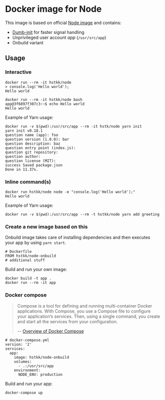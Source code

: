 # Docker image for Node

This image is based on official [Node image](https://github.com/nodejs/docker-node) and contains:

- [Dumb-init](https://github.com/Yelp/dumb-init) for faster signal handling
- Unprivileged user account *app* (`/usr/src/app`)
- Onbuild variant

## Usage

### Interactive

    docker run --rm -it hstkk/node
    > console.log('Hello world');
    Hello world

    docker run --rm -it hstkk/node bash
    app@3f6897f307c3:~$ echo Hello world
    Hello world

Example of Yarn usage:

    docker run -v $(pwd):/usr/src/app --rm -it hstk/node yarn init
    yarn init v0.18.1
    question name (app): foo
    question version (1.0.0): bar
    question description: baz
    question entry point (index.js):
    question git repository:
    question author:
    question license (MIT):
    success Saved package.json
    Done in 11.37s.

### Inline command(s)

    docker run hstkk/node node -e "console.log('Hello world');"
    Hello world

Example of Yarn usage:

    docker run -v $(pwd):/usr/src/app --rm -t hstkk/node yarn add greeting

### Create a new image based on this

Onbuild image takes care of installing dependencies and then executes your app by using `yarn start`.

    # Dockerfile
    FROM hstkk/node-onbuild
    # additional stuff

Build and run your own image:

    docker build -t app .
    docker run --rm -it app

### Docker compose

> Compose is a tool for defining and running multi-container Docker applications. With Compose, you use a Compose file to configure your application’s services. Then, using a single command, you create and start all the services from your configuration.
>
> -- [Overview of Docker Compose](https://docs.docker.com/compose/overview/)

    # docker-compose.yml
    version: '2'
    services:
      app:
        image: hstkk/node-onbuild
        volumes:
          - .:/usr/src/app
        environment:
          NODE_ENV: production

Build and run your app:

    docker-compose up
